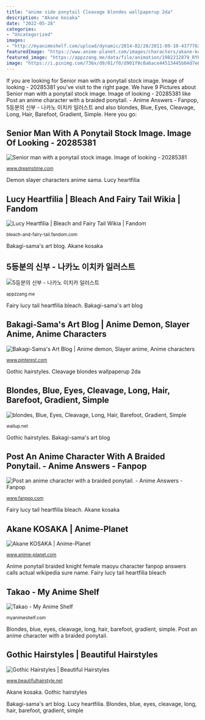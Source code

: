 ```yaml
---
title: "anime side ponytail Cleavage blondes wallpaperup 2da"
description: "Akane kosaka"
date: "2022-05-28"
categories:
- "Uncategorized"
images:
- "http://myanimeshelf.com/upload/dynamic/2014-02/20/2011-09-10-4377762.jpeg"
featuredImage: "https://www.anime-planet.com/images/characters/akane-kosaka-153539.jpg"
featured_image: "https://appzzang.me/data/file/animation/1982212879_RYPqoXsy_73371654_p0_master1200.jpg.jpg"
image: "https://i.pinimg.com/736x/d9/01/f0/d901f0c0a6ace44513445b04d7e6ef52.jpg"
---
```


If you are looking for Senior man with a ponytail stock image. Image of looking - 20285381 you've visit to the right page. We have 9 Pictures about Senior man with a ponytail stock image. Image of looking - 20285381 like Post an anime character with a braided ponytail. - Anime Answers - Fanpop, 5등분의 신부 - 나카노 이치카 일러스트 and also blondes, Blue, Eyes, Cleavage, Long, Hair, Barefoot, Gradient, Simple. Here you go:

## Senior Man With A Ponytail Stock Image. Image Of Looking - 20285381

![Senior man with a ponytail stock image. Image of looking - 20285381](https://thumbs.dreamstime.com/z/senior-man-ponytail-20285381.jpg "Senior man with a ponytail stock image. image of looking")

<small>www.dreamstime.com</small>

Demon slayer characters anime sama. Lucy heartfilia

## Lucy Heartfilia | Bleach And Fairy Tail Wikia | Fandom

![Lucy Heartfilia | Bleach and Fairy Tail Wikia | Fandom](https://vignette.wikia.nocookie.net/bleach-and-fairy-tail/images/5/5f/Lucy_Heartfillia.jpg/revision/latest?cb=20150612185257 "Demon slayer characters anime sama")

<small>bleach-and-fairy-tail.fandom.com</small>

Bakagi-sama&#039;s art blog. Akane kosaka

## 5등분의 신부 - 나카노 이치카 일러스트

![5등분의 신부 - 나카노 이치카 일러스트](https://appzzang.me/data/file/animation/1982212879_RYPqoXsy_73371654_p0_master1200.jpg.jpg "Lucy heartfilia")

<small>appzzang.me</small>

Fairy lucy tail heartfilia bleach. Bakagi-sama&#039;s art blog

## Bakagi-Sama&#039;s Art Blog | Anime Demon, Slayer Anime, Anime Characters

![Bakagi-Sama&#039;s Art Blog | Anime demon, Slayer anime, Anime characters](https://i.pinimg.com/736x/d9/01/f0/d901f0c0a6ace44513445b04d7e6ef52.jpg "Fairy lucy tail heartfilia bleach")

<small>www.pinterest.com</small>

Gothic hairstyles. Cleavage blondes wallpaperup 2da

## Blondes, Blue, Eyes, Cleavage, Long, Hair, Barefoot, Gradient, Simple

![blondes, Blue, Eyes, Cleavage, Long, Hair, Barefoot, Gradient, Simple](https://wallup.net/wp-content/uploads/2019/09/08/288135-blondes-blue-eyes-cleavage-long-hair-barefoot-gradient-simple-background-anime-girls-sundress-summer-dress-side-ponytail-original-characters-gradient-background.jpg "Blondes, blue, eyes, cleavage, long, hair, barefoot, gradient, simple")

<small>wallup.net</small>

Gothic hairstyles. Bakagi-sama&#039;s art blog

## Post An Anime Character With A Braided Ponytail. - Anime Answers - Fanpop

![Post an anime character with a braided ponytail. - Anime Answers - Fanpop](http://images6.fanpop.com/image/answers/467000/467205_1364524045631_300_450.jpg "Senior man with a ponytail stock image. image of looking")

<small>www.fanpop.com</small>

Fairy lucy tail heartfilia bleach. Akane kosaka

## Akane KOSAKA | Anime-Planet

![Akane KOSAKA | Anime-Planet](https://www.anime-planet.com/images/characters/akane-kosaka-153539.jpg "Demon slayer characters anime sama")

<small>www.anime-planet.com</small>

Anime ponytail braided knight female maoyu character fanpop answers calls actual wikipedia sure name. Fairy lucy tail heartfilia bleach

## Takao - My Anime Shelf

![Takao - My Anime Shelf](http://myanimeshelf.com/upload/dynamic/2014-02/20/2011-09-10-4377762.jpeg "Gothic hairstyles")

<small>myanimeshelf.com</small>

Blondes, blue, eyes, cleavage, long, hair, barefoot, gradient, simple. Post an anime character with a braided ponytail.

## Gothic Hairstyles | Beautiful Hairstyles

![Gothic Hairstyles | Beautiful Hairstyles](http://www.beautifulhairstyle.net/wp-content/uploads/2014/04/Gothic-Hairstyles.jpg "Post an anime character with a braided ponytail.")

<small>www.beautifulhairstyle.net</small>

Akane kosaka. Gothic hairstyles

Bakagi-sama&#039;s art blog. Lucy heartfilia. Blondes, blue, eyes, cleavage, long, hair, barefoot, gradient, simple
